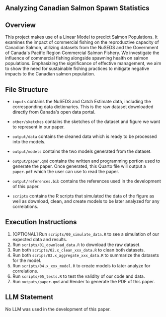 ## Analyzing Canadian Salmon Spawn Statistics

## Overview
This project makes use of a Linear Model to predict Salmon Populations. It examines the impact of commercial fishing on the reproductive capacity of Canadian Salmon, utilizing datasets from the NuSEDS and the Government of Canada's Pacific Region Commercial Salmon Fishery. We investigate the influence of commercial fishing alongside spawning health on salmon populations. Emphasizing the significance of effective management, we aim to show the need for sustainable fishing practices to mitigate negative impacts to the Canadian salmon population.

## File Structure
- `inputs` contains the NuSEDS and Catch Estimate data, including the corresponding data dictionaries. This is the raw dataset downloaded directly from Canada's open data portal.

- `other/sketches` contains the sketches of the dataset and figure we want to represent in our paper.

- `output/data` contains the cleaned data which is ready to be processed into the models.

- `output/models` contains the two models generated from the dataset. 

- `output/paper.qmd` contains the written and programming portion used to generate the paper. Once generated, this Quarto file will output a `paper.pdf` which the user can use to read the paper. 

- `output/references.bib` contains the references used in the development of this paper.

- `scripts` contains the R scripts that simulated the data of the figure as well as download, clean, and create models to be later analyzed for any correlations.


## Execution Instructions

1. [OPTIONAL] Run `scripts/00_simulate_data.R` to see a simulation of our expected data and results.
2. Run `scripts/01_download_data.R` to download the raw dataset.
3. Run both `scripts/02.x_clean_xxx_data.R` to clean both datasets.
4. Run both `scrips/03.x_aggregate_xxx_data.R` to summarize the datasets for the model.
5. Run `scripts/04.x_xxx_model.R` to create models to later analyze for correlations.
6. Run `scripts/05_tests.R` to test the validity of our code and data.
7. Run `outputs/paper.qmd` and Render to generate the PDF of this paper.


## LLM Statement
No LLM was used in the development of this paper.